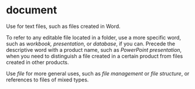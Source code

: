 # document

Use for text files, such as files created in Word.

To refer to any editable file located in a folder, use a more specific word, such as *workbook, presentation*, or *database*, if you can. Precede the descriptive word with a product name, such as *PowerPoint presentation*, when you need to distinguish a file created in a certain product from files created in other products.

Use *file* for more general uses, such as *file management* or *file structure*, or references to files of mixed types.
